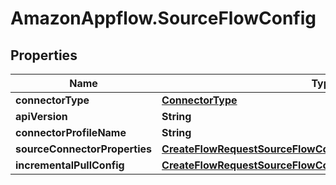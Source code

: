 # AmazonAppflow.SourceFlowConfig

## Properties

Name | Type | Description | Notes
------------ | ------------- | ------------- | -------------
**connectorType** | [**ConnectorType**](ConnectorType.md) |  | 
**apiVersion** | **String** |  | [optional] 
**connectorProfileName** | **String** |  | [optional] 
**sourceConnectorProperties** | [**CreateFlowRequestSourceFlowConfigSourceConnectorProperties**](CreateFlowRequestSourceFlowConfigSourceConnectorProperties.md) |  | 
**incrementalPullConfig** | [**CreateFlowRequestSourceFlowConfigIncrementalPullConfig**](CreateFlowRequestSourceFlowConfigIncrementalPullConfig.md) |  | [optional] 


